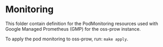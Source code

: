 # Monitoring

This folder contain definition for the PodMonitoring resources used with Google Managed Prometheus (GMP) for the oss-prow instance.

To apply the pod monitoring to oss-prow, run: `make apply`.
